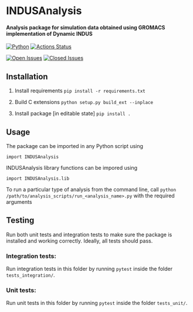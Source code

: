 # INDUSAnalysis

#### Analysis package for simulation data obtained using GROMACS implementation of Dynamic INDUS

[![Python](https://img.shields.io/github/languages/top/apallath/analysis_scripts)](https://www.python.org/downloads/release/python-370/)
[![Actions Status](https://img.shields.io/github/workflow/status/apallath/analysis_scripts/Analysis)](https://github.com/apallath/analysis_scripts/actions)

[![Open Issues](https://img.shields.io/github/issues-raw/apallath/analysis_scripts)](https://github.com/apallath/analysis_scripts/issues)
[![Closed Issues](https://img.shields.io/github/issues-closed-raw/apallath/analysis_scripts)](https://github.com/apallath/analysis_scripts/issues)

## Installation

1. Install requirements
`pip install -r requirements.txt`

2. Build C extensions
`python setup.py build_ext --inplace`

2. Install package [in editable state]
`pip install .`

## Usage

The package can be imported in any Python script using

`import INDUSAnalysis`

INDUSAnalysis library functions can be impored using

`import INDUSAnalysis.lib`

To run a particular type of analysis from the command line, call
`python /path/to/analysis_scripts/run_<analysis_name>.py`
with the required arguments

## Testing

Run both unit tests and integration tests to make sure the package is installed
and working correctly. Ideally, all tests should pass.

### Integration tests:

Run integration tests in this folder by running
`pytest`
inside the folder `tests_integration/`.

### Unit tests:

Run unit tests in this folder by running
`pytest`
inside the folder `tests_unit/`.
